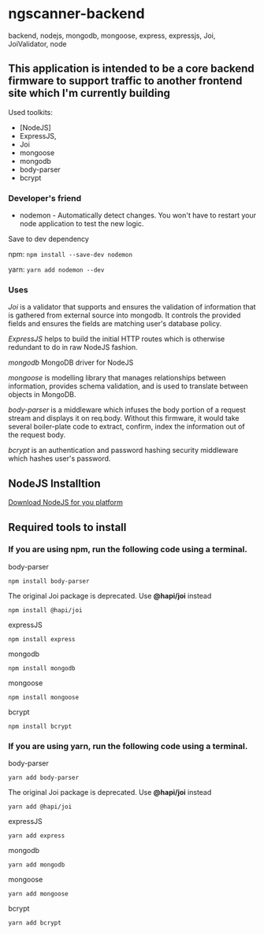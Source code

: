 # ngscanner-backend
backend, nodejs, mongodb, mongoose, express, expressjs, Joi, JoiValidator, node

## This application is intended to be a core backend firmware to support traffic to another frontend site which I'm currently building ##

Used toolkits:
 
 * [NodeJS]
 * ExpressJS,
 * Joi
 * mongoose
 * mongodb
 * body-parser
 * bcrypt
 
### Developer's friend ###
* nodemon - Automatically detect changes. You won't have to restart your node application to test the new logic.

Save to dev dependency

npm:
``npm install --save-dev nodemon``

yarn:
``yarn add nodemon --dev``

 ### Uses ###
 
 *Joi* is a validator that supports and ensures the validation of information that is gathered from external source into mongodb. It controls the provided fields and ensures the fields are matching user's database policy.
 
 *ExpressJS* helps to build the initial HTTP routes which is otherwise redundant to do in raw NodeJS fashion.
 
 *mongodb* MongoDB driver for NodeJS
 
 *mongoose* is modelling library that manages relationships between information, provides schema validation, and is used to translate between objects in MongoDB.
 
 *body-parser* is a middleware which infuses the body portion of a request stream and displays it on req.body. Without this firmware, it would take several boiler-plate code to extract, confirm, index the information out of the request body.
 
 *bcrypt* is an authentication and password hashing security middleware which hashes user's password.

## NodeJS Installtion ##

[Download NodeJS for you platform](https://nodejs.org/en/download/) 


## Required tools to install ##


### If you are using npm, run the following code using a terminal. ###


body-parser
```
npm install body-parser
```

The original Joi package is deprecated. Use **@hapi/joi** instead
```
npm install @hapi/joi
```

expressJS
```
npm install express
```

mongodb
```
npm install mongodb
```

mongoose
```
npm install mongoose
```

bcrypt
```
npm install bcrypt
```

### If you are using yarn, run the following code using a terminal. ###

body-parser
```
yarn add body-parser
```

The original Joi package is deprecated. Use **@hapi/joi** instead
```
yarn add @hapi/joi
```

expressJS
```
yarn add express
```

mongodb
```
yarn add mongodb
```

mongoose
```
yarn add mongoose
```

bcrypt
```
yarn add bcrypt
```
